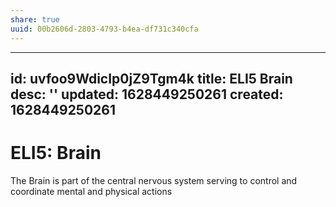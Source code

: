 ```yaml
---
share: true
uuid: 00b2606d-2803-4793-b4ea-df731c340cfa
---
```

---
id: uvfoo9WdicIp0jZ9Tgm4k
title: ELI5 Brain
desc: ''
updated: 1628449250261
created: 1628449250261
---
# ELI5: Brain
The Brain is part of the central nervous system serving to control and coordinate mental and physical actions
